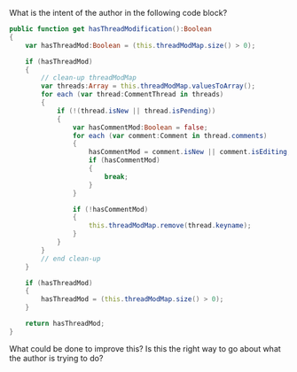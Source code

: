 What is the intent of the author in the following code block?

```actionscript
public function get hasThreadModification():Boolean
{
    var hasThreadMod:Boolean = (this.threadModMap.size() > 0);

	if (hasThreadMod)
	{
		// clean-up threadModMap
		var threads:Array = this.threadModMap.valuesToArray();
		for each (var thread:CommentThread in threads)
		{
			if (!(thread.isNew || thread.isPending))
			{
				var hasCommentMod:Boolean = false;
				for each (var comment:Comment in thread.comments)
				{
					hasCommentMod = comment.isNew || comment.isEditing;
					if (hasCommentMod)
					{
						break;
					}
				}

				if (!hasCommentMod)
				{
					this.threadModMap.remove(thread.keyname);
				}
			}
		}
		// end clean-up
	}

	if (hasThreadMod)
	{
		hasThreadMod = (this.threadModMap.size() > 0);
	}

	return hasThreadMod;
}
```

What could be done to improve this? Is this the right way to go about what the author is trying to do?
